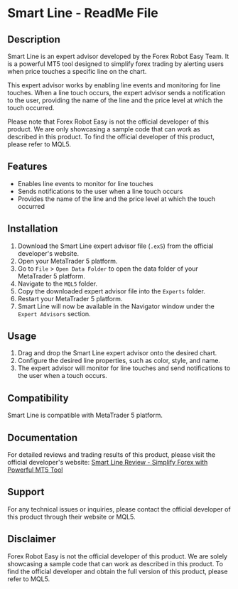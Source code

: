 # Smart Line - ReadMe File

## Description
Smart Line is an expert advisor developed by the Forex Robot Easy Team. It is a powerful MT5 tool designed to simplify forex trading by alerting users when price touches a specific line on the chart.

This expert advisor works by enabling line events and monitoring for line touches. When a line touch occurs, the expert advisor sends a notification to the user, providing the name of the line and the price level at which the touch occurred.

Please note that Forex Robot Easy is not the official developer of this product. We are only showcasing a sample code that can work as described in this product. To find the official developer of this product, please refer to MQL5.

## Features
- Enables line events to monitor for line touches
- Sends notifications to the user when a line touch occurs
- Provides the name of the line and the price level at which the touch occurred

## Installation
1. Download the Smart Line expert advisor file (`.ex5`) from the official developer's website.
2. Open your MetaTrader 5 platform.
3. Go to `File` > `Open Data Folder` to open the data folder of your MetaTrader 5 platform.
4. Navigate to the `MQL5` folder.
5. Copy the downloaded expert advisor file into the `Experts` folder.
6. Restart your MetaTrader 5 platform.
7. Smart Line will now be available in the Navigator window under the `Expert Advisors` section.

## Usage
1. Drag and drop the Smart Line expert advisor onto the desired chart.
2. Configure the desired line properties, such as color, style, and name.
3. The expert advisor will monitor for line touches and send notifications to the user when a touch occurs.

## Compatibility
Smart Line is compatible with MetaTrader 5 platform.

## Documentation
For detailed reviews and trading results of this product, please visit the official developer's website: [Smart Line Review - Simplify Forex with Powerful MT5 Tool](https://forexroboteasy.com/forex-robot-review/smartline-review-simplify-forex-with-powerful-mt5-tool/)

## Support
For any technical issues or inquiries, please contact the official developer of this product through their website or MQL5.

## Disclaimer
Forex Robot Easy is not the official developer of this product. We are solely showcasing a sample code that can work as described in this product. To find the official developer and obtain the full version of this product, please refer to MQL5.
